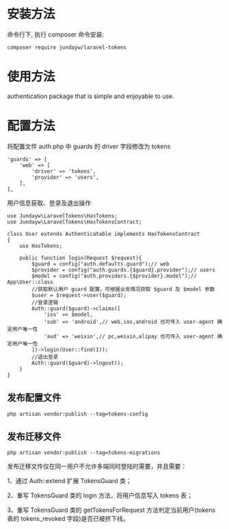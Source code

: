 # 安装方法
命令行下, 执行 composer 命令安装:
````
composer require jundayw/laravel-tokens
````

# 使用方法
authentication package that is simple and enjoyable to use.

# 配置方法

将配置文件 auth.php 中 guards 的 driver 字段修改为 tokens
````
'guards' => [
    'web' => [
        'driver' => 'tokens',
        'provider' => 'users',
    ],
],
````
用户信息获取、登录及退出操作
````
use Jundayw\LaravelTokens\HasTokens;
use Jundayw\LaravelTokens\HasTokensContract;

class User extends Authenticatable implements HasTokensContract
{
    use HasTokens;

    public function login(Request $request){
        $guard = config("auth.defaults.guard");// web
        $provider = config("auth.guards.{$guard}.provider");// users
        $model = config("auth.providers.{$provider}.model");// App\User::class
        //获取默认用户 guard 配置，可根据业务情况获取 $guard 及 $model 参数
        $user = $request->user($guard);
        //登录逻辑
        Auth::guard($guard)->claims([
            'iss' => $model,
            'sub' => 'android',// web,ios,android 也可传入 user-agent 确定用户唯一性
            'aud' => 'weixin',// pc,weixin,alipay 也可传入 user-agent 确定用户唯一性
        ])->login(User::find(1));
        //退出登录
        Auth::guard($guard)->logout();
    }
}
````

## 发布配置文件
````
php artisan vendor:publish --tag=tokens-config
````

## 发布迁移文件
````
php artisan vendor:publish --tag=tokens-migrations
````

发布迁移文件仅在同一用户不允许多端同时登陆时需要，并且需要：

1、通过 Auth::extend 扩展 TokensGuard 类；

2、重写 TokensGuard 类的 login 方法，将用户信息写入 tokens 表；

3、重写 TokensGuard 类的 getTokensForRequest 方法判定当前用户(tokens 表的 tokens_revoked 字段)是否已被挤下线。

